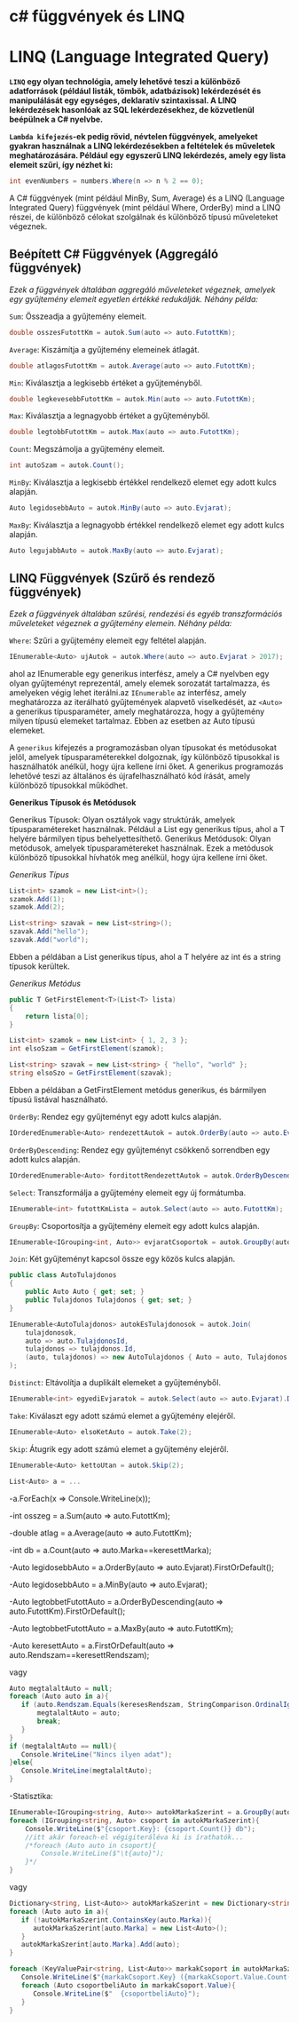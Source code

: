 # c# függvények és LINQ
# LINQ (Language Integrated Query)

**`LINQ` egy olyan technológia, amely lehetővé teszi a különböző adatforrások (például listák, tömbök, adatbázisok) lekérdezését és manipulálását egy egységes, deklaratív szintaxissal. A LINQ lekérdezések hasonlóak az SQL lekérdezésekhez, de közvetlenül beépülnek a C# nyelvbe.**

**`Lambda kifejezés`-ek pedig rövid, névtelen függvények, amelyeket gyakran használnak a LINQ lekérdezésekben a feltételek és műveletek meghatározására. Például egy egyszerű LINQ lekérdezés, amely egy lista elemeit szűri, így nézhet ki:**

```c#
int evenNumbers = numbers.Where(n => n % 2 == 0);
```

A C# függvények (mint például MinBy, Sum, Average) és a LINQ (Language Integrated Query) függvények (mint például Where, OrderBy) mind a LINQ részei, de különböző célokat szolgálnak és különböző típusú műveleteket végeznek.

## Beépített C# Függvények (Aggregáló függvények)
*Ezek a függvények általában aggregáló műveleteket végeznek, amelyek egy gyűjtemény elemeit egyetlen értékké redukálják. Néhány példa:*

`Sum`: Összeadja a gyűjtemény elemeit.
```c#
double osszesFutottKm = autok.Sum(auto => auto.FutottKm);
```
`Average`: Kiszámítja a gyűjtemény elemeinek átlagát.
```c#
double atlagosFutottKm = autok.Average(auto => auto.FutottKm);
```
`Min`: Kiválasztja a legkisebb értéket a gyűjteményből.
```c#
double legkevesebbFutottKm = autok.Min(auto => auto.FutottKm);
```
`Max`: Kiválasztja a legnagyobb értéket a gyűjteményből.
```c#
double legtobbFutottKm = autok.Max(auto => auto.FutottKm);
```
`Count`: Megszámolja a gyűjtemény elemeit.
```c#
int autoSzam = autok.Count();
```
`MinBy`: Kiválasztja a legkisebb értékkel rendelkező elemet egy adott kulcs alapján.
```c#
Auto legidosebbAuto = autok.MinBy(auto => auto.Evjarat);
```
`MaxBy`: Kiválasztja a legnagyobb értékkel rendelkező elemet egy adott kulcs alapján.
```c#
Auto legujabbAuto = autok.MaxBy(auto => auto.Evjarat);
```


## LINQ Függvények (Szűrő és rendező függvények)
*Ezek a függvények általában szűrési, rendezési és egyéb transzformációs műveleteket végeznek a gyűjtemény elemein. Néhány példa:*

`Where`: Szűri a gyűjtemény elemeit egy feltétel alapján.
```c#
IEnumerable<Auto> ujAutok = autok.Where(auto => auto.Evjarat > 2017);
```
ahol az IEnumerable<Auto> egy generikus interfész, amely a C# nyelvben egy olyan gyűjteményt reprezentál, amely elemek sorozatát tartalmazza, és amelyeken végig lehet iterálni.az `IEnumerable` az interfész, amely meghatározza az iterálható gyűjtemények alapvető viselkedését, az `<Auto>` a generikus típusparaméter, amely meghatározza, hogy a gyűjtemény milyen típusú elemeket tartalmaz. Ebben az esetben az Auto típusú elemeket.

A `generikus` kifejezés a programozásban olyan típusokat és metódusokat jelöl, amelyek típusparaméterekkel dolgoznak, így különböző típusokkal is használhatók anélkül, hogy újra kellene írni őket. A generikus programozás lehetővé teszi az általános és újrafelhasználható kód írását, amely különböző típusokkal működhet.

**Generikus Típusok és Metódusok**

Generikus Típusok: Olyan osztályok vagy struktúrák, amelyek típusparamétereket használnak. Például a List<T> egy generikus típus, ahol a T helyére bármilyen típus behelyettesíthető.
Generikus Metódusok: Olyan metódusok, amelyek típusparamétereket használnak. Ezek a metódusok különböző típusokkal hívhatók meg anélkül, hogy újra kellene írni őket.

*Generikus Típus*
```c#
List<int> szamok = new List<int>();
szamok.Add(1);
szamok.Add(2);

List<string> szavak = new List<string>();
szavak.Add("hello");
szavak.Add("world");
```

Ebben a példában a List<T> generikus típus, ahol a T helyére az int és a string típusok kerültek.

*Generikus Metódus*
```c#
public T GetFirstElement<T>(List<T> lista)
{
    return lista[0];
}

List<int> szamok = new List<int> { 1, 2, 3 };
int elsoSzam = GetFirstElement(szamok);

List<string> szavak = new List<string> { "hello", "world" };
string elsoSzo = GetFirstElement(szavak);
```

Ebben a példában a GetFirstElement metódus generikus, és bármilyen típusú listával használható.


`OrderBy`: Rendez egy gyűjteményt egy adott kulcs alapján.
```c#
IOrderedEnumerable<Auto> rendezettAutok = autok.OrderBy(auto => auto.Evjarat);
```
`OrderByDescending`: Rendez egy gyűjteményt csökkenő sorrendben egy adott kulcs alapján.
```c#
IOrderedEnumerable<Auto> forditottRendezettAutok = autok.OrderByDescending(auto => auto.Evjarat);
```
`Select`: Transzformálja a gyűjtemény elemeit egy új formátumba.
```c#
IEnumerable<int> futottKmLista = autok.Select(auto => auto.FutottKm);
```
`GroupBy`: Csoportosítja a gyűjtemény elemeit egy adott kulcs alapján.
```c#
IEnumerable<IGrouping<int, Auto>> evjaratCsoportok = autok.GroupBy(auto => auto.Evjarat);
```
`Join`: Két gyűjteményt kapcsol össze egy közös kulcs alapján.
```c#
public class AutoTulajdonos
{
    public Auto Auto { get; set; }
    public Tulajdonos Tulajdonos { get; set; }
}

IEnumerable<AutoTulajdonos> autokEsTulajdonosok = autok.Join(
    tulajdonosok,
    auto => auto.TulajdonosId,
    tulajdonos => tulajdonos.Id,
    (auto, tulajdonos) => new AutoTulajdonos { Auto = auto, Tulajdonos = tulajdonos }
);
```
`Distinct`: Eltávolítja a duplikált elemeket a gyűjteményből.
```c#
IEnumerable<int> egyediEvjaratok = autok.Select(auto => auto.Evjarat).Distinct();
```
`Take`: Kiválaszt egy adott számú elemet a gyűjtemény elejéről.
```c#
IEnumerable<Auto> elsoKetAuto = autok.Take(2);
```
`Skip`: Átugrik egy adott számú elemet a gyűjtemény elejéről.
```c#
IEnumerable<Auto> kettoUtan = autok.Skip(2);
```











```c#
List<Auto> a = ...
```

-a.ForEach(x => Console.WriteLine(x));

-int osszeg = a.Sum(auto => auto.FutottKm);

-double atlag = a.Average(auto => auto.FutottKm);

-int db = a.Count(auto => auto.Marka==keresettMarka);

-Auto legidosebbAuto = a.OrderBy(auto => auto.Evjarat).FirstOrDefault();

  -Auto legidosebbAuto = a.MinBy(auto => auto.Evjarat);
  
-Auto legtobbetFutottAuto = a.OrderByDescending(auto => auto.FutottKm).FirstOrDefault();
  
  -Auto legtobbetFutottAuto = a.MaxBy(auto => auto.FutottKm);

-Auto keresettAuto = a.FirstOrDefault(auto => auto.Rendszam==keresettRendszam);

vagy

```c#
Auto megtalaltAuto = null;
foreach (Auto auto in a){
   if (auto.Rendszam.Equals(keresesRendszam, StringComparison.OrdinalIgnoreCase)){
       megtalaltAuto = auto;
       break;
   }
}
if (megtalaltAuto == null){
   Console.WriteLine("Nincs ilyen adat");
}else{
   Console.WriteLine(megtalaltAuto);
}
```

-Statisztika:

```c#
IEnumerable<IGrouping<string, Auto>> autokMarkaSzerint = a.GroupBy(auto => auto.Marka);
foreach (IGrouping<string, Auto> csoport in autokMarkaSzerint){
    Console.WriteLine($"{csoport.Key}: {csoport.Count()} db");
    //itt akár foreach-el végigiteráléva ki is írathatók...
    /*foreach (Auto auto in csoport){
        Console.WriteLine($"\t{auto}");
    }*/
}
```
vagy
```c#
Dictionary<string, List<Auto>> autokMarkaSzerint = new Dictionary<string, List<Auto>>();
foreach (Auto auto in a){
   if (!autokMarkaSzerint.ContainsKey(auto.Marka)){
      autokMarkaSzerint[auto.Marka] = new List<Auto>();
   }
   autokMarkaSzerint[auto.Marka].Add(auto);
}

foreach (KeyValuePair<string, List<Auto>> markakCsoport in autokMarkaSzerint){
   Console.WriteLine($"{markakCsoport.Key} ({markakCsoport.Value.Count()}db)");
   foreach (Auto csoportbeliAuto in markakCsoport.Value){
      Console.WriteLine($"  {csoportbeliAuto}");
   }
}
```
